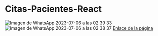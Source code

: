 ﻿# Citas-Pacientes-React
![Imagen de WhatsApp 2023-07-06 a las 02 39 33](https://github.com/MaximoTz/Citas-Pacietes-React/assets/127450952/962f418c-822d-4c90-9701-451a169fc296)
![Imagen de WhatsApp 2023-07-06 a las 02 38 37](https://github.com/MaximoTz/Citas-Pacietes-React/assets/127450952/e51d0aa1-0e0b-4599-8a7b-c571c1d9809d)
[Enlace de la página]([URL-del-enlace](https://registropaciente.netlify.app/)https://registropaciente.netlify.app/)
